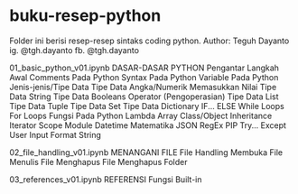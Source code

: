 # buku-resep-python
Folder ini berisi resep-resep sintaks coding python.
Author: Teguh Dayanto
        ig. @tgh.dayanto
        fb. @tgh.dayanto

01_basic_python_v01.ipynb
  DASAR-DASAR PYTHON
    Pengantar
    Langkah Awal
    Comments Pada Python
    Syntax Pada Python
    Variable Pada Python
    Jenis-jenis/Tipe Data
    Tipe Data Angka/Numerik
    Memasukkan Nilai
    Tipe Data String
    Tipe Data Booleans
    Operator (Pengoperasian)
    Tipe Data List
    Tipe Data Tuple
    Tipe Data Set
    Tipe Data Dictionary
    IF... ELSE
    While Loops
    For Loops
    Fungsi Pada Python
    Lambda
    Array
    Class/Object
    Inheritance
    Iterator
    Scope
    Module
    Datetime
    Matematika
    JSON
    RegEx
    PIP
    Try... Except
    User Input
    Format String

02_file_handling_v01.ipynb
  MENANGANI FILE
    File Handling
    Membuka File
    Menulis File
    Menghapus File
    Menghapus Folder

03_references_v01.ipynb
  REFERENSI
    Fungsi Built-in
    

